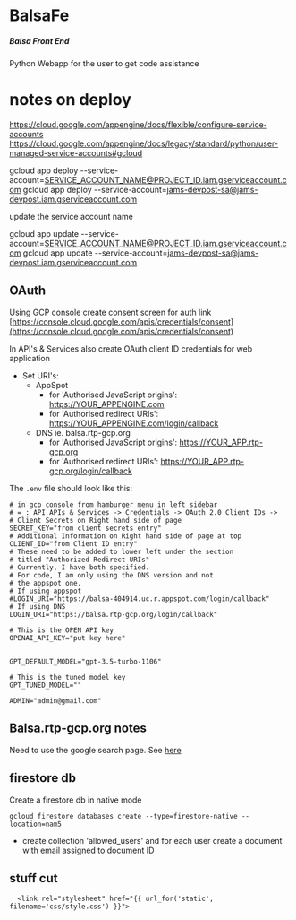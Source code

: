 # BalsaFe

##### Balsa Front End 
Python Webapp for the user to get code assistance



# notes on deploy

https://cloud.google.com/appengine/docs/flexible/configure-service-accounts
https://cloud.google.com/appengine/docs/legacy/standard/python/user-managed-service-accounts#gcloud

gcloud app deploy --service-account=SERVICE_ACCOUNT_NAME@PROJECT_ID.iam.gserviceaccount.com
gcloud app deploy --service-account=jams-devpost-sa@jams-devpost.iam.gserviceaccount.com

update the service account name

gcloud app update --service-account=SERVICE_ACCOUNT_NAME@PROJECT_ID.iam.gserviceaccount.com
gcloud app update --service-account=jams-devpost-sa@jams-devpost.iam.gserviceaccount.com




## OAuth

Using GCP console create consent screen for auth link [https://console.cloud.google.com/apis/credentials/consent](https://console.cloud.google.com/apis/credentials/consent) 

In API's & Services also create OAuth client ID credentials for web application
- Set URI's:
    - AppSpot
        - for 'Authorised JavaScript origins': https://YOUR_APPENGINE.com
        - for 'Authorised redirect URIs': https://YOUR_APPENGINE.com/login/callback
    - DNS ie. balsa.rtp-gcp.org
        - for 'Authorised JavaScript origins': https://YOUR_APP.rtp-gcp.org
        - for 'Authorised redirect URIs': https://YOUR_APP.rtp-gcp.org/login/callback


The `.env` file should look like this:

```
# in gcp console from hamburger menu in left sidebar
# = : API APIs & Services -> Credentials -> OAuth 2.0 Client IDs ->
# Client Secrets on Right hand side of page
SECRET_KEY="from client secrets entry"
# Additional Information on Right hand side of page at top
CLIENT_ID="from Client ID entry"
# These need to be added to lower left under the section
# titled "Authorized Redirect URIs"
# Currently, I have both specified.  
# For code, I am only using the DNS version and not
# the appspot one.
# If using appspot
#LOGIN_URI="https://balsa-404914.uc.r.appspot.com/login/callback"
# If using DNS
LOGIN_URI="https://balsa.rtp-gcp.org/login/callback"

# This is the OPEN API key
OPENAI_API_KEY="put key here"


GPT_DEFAULT_MODEL="gpt-3.5-turbo-1106"

# This is the tuned model key
GPT_TUNED_MODEL=""

ADMIN="admin@gmail.com"

```


## Balsa.rtp-gcp.org notes

Need to use the google search page.  See [here](https://search.google.com/search-console?utm_source=about-page&resource_id=sc-domain:rtp-gcp.org)



## firestore db

Create a firestore db in native mode
```
gcloud firestore databases create --type=firestore-native --location=nam5
```
- create collection 'allowed_users' and for each user create a document with email assigned to document ID

## stuff cut

```
  <link rel="stylesheet" href="{{ url_for('static', filename='css/style.css') }}">
  ```